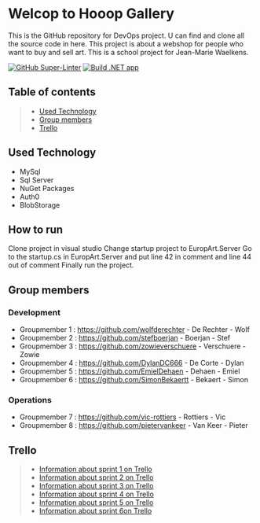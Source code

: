 # Welcop to Hooop Gallery

This is the GitHub repository for DevOps project. U can find and clone all the source code in here.
This project is about a webshop for people who want to buy and sell art. This is a school project for Jean-Marie Waelkens.

[![GitHub Super-Linter](https://github.com/HoGentTIN/devops-project-web-h8/workflows/Lint%20Code%20Base/badge.svg)](https://github.com/marketplace/actions/super-linter)
[![Build .NET app](https://github.com/HoGentTIN/devops-project-web-h8/actions/workflows/dotnet.yml/badge.svg)](https://github.com/HoGentTIN/devops-project-web-h8/actions/workflows/dotnet.yml)
## Table of contents

> - [Used Technology](#Used-technology)
> - [Group members](#Group-members)
> - [Trello](#trello)

## Used Technology
 - MySql 
 - Sql Server
 - NuGet Packages
 - Auth0
 - BlobStorage
 
## How to run

Clone project in visual studio
Change startup project to EuropArt.Server
Go to the startup.cs in EuropArt.Server and put line 42 in comment and line 44 out of comment
Finally run the project.

## Group members

### Development

- Groupmember 1 : <https://github.com/wolfderechter> - De Rechter - Wolf
- Groupmember 2 : <https://github.com/stefboerjan> - Boerjan - Stef
- Groupmember 3 : <https://github.com/zowieverschuere>  - Verschuere - Zowie
- Groupmember 4 : <https://github.com/DylanDC666> - De Corte - Dylan
- Groupmember 5 : <https://github.com/EmielDehaen> - Dehaen - Emiel
- Groupmember 6 : <https://github.com/SimonBekaertt> - Bekaert - Simon

### Operations

- Groupmember 7 : <https://github.com/vic-rottiers> - Rottiers - Vic
- Groupmember 8 : <https://github.com/pietervankeer> - Van Keer - Pieter

## Trello

> - [Information about sprint 1 on Trello](https://trello.com/b/g7cm3JGS/sprint-1)
> - [Information about sprint 2 on Trello](https://trello.com/b/dbL2LD9O/p3dv2022g8s2)
> - [Information about sprint 3 on Trello](https://trello.com/b/qJPsRAc3/p3dv2022g8s3)
> - [Information about sprint 4 on Trello](https://trello.com/b/RQEHTZGe/p3dv2022g8s4)
> - [Information about sprint 5 on Trello](https://trello.com/b/HfJ7YrVR/p3dv2022g8s5)
> - [Information about sprint 6on Trello](https://trello.com/b/jrD5zJhG/p3dv2022g8s6)

